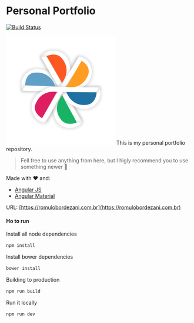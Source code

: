 # Personal Portfolio
[![Build Status](https://travis-ci.org/romulobordezani/portfolio.svg?branch=master)](https://travis-ci.org/romulobordezani/portfolio)

![Logo](https://raw.githubusercontent.com/romulobordezani/portfolio/master/app/images/uis/logo.svg) This is my personal portfolio repository.

> Fell free to use anything from here, but I higly recommend you to use something newer 🤭

Made with ❤️ and:<br />
* [Angular JS](https://angularjs.org/)
* [Angular Material](https://material.angularjs.org/)

URL: [https://romulobordezani.com.br](https://romulobordezani.com.br) <br/>

#### Ho to run
Install all node dependencies 
```bash
npm install
```

Install bower dependencies
```bash
bower install
```

Building to production
```bash
npm run build
```

Run it locally
```bash
npm run dev
```
